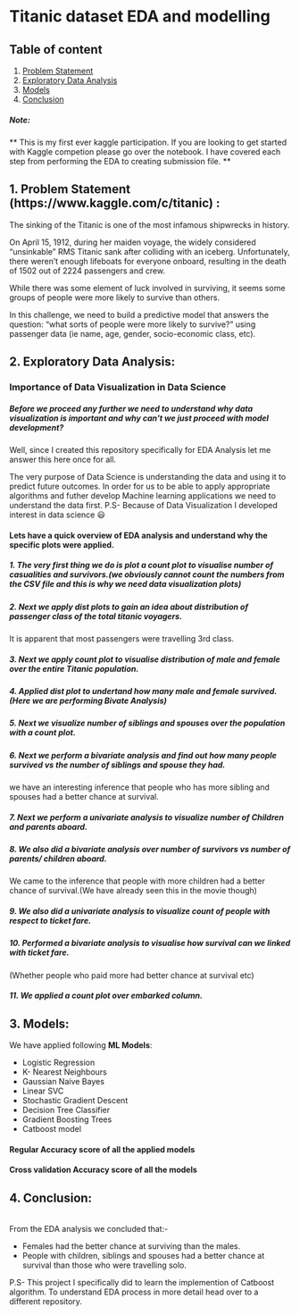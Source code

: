 # Titanic dataset EDA and modelling

## Table of content
   1. [Problem Statement](#problem-statement)
   2. [Exploratory Data Analysis](#EDA)
   3. [Models](#Models)
   4. [Conclusion](#c)

##### Note:
** This is my first ever kaggle participation. If you are looking to get started with Kaggle competion please go over the notebook. I have covered each step from performing the EDA to creating submission file. **

<h2 id="problem-statement"> 1. Problem Statement (https://www.kaggle.com/c/titanic) : </h2>

The sinking of the Titanic is one of the most infamous shipwrecks in history.

On April 15, 1912, during her maiden voyage, the widely considered “unsinkable” RMS Titanic sank after colliding with an iceberg. Unfortunately, there weren’t enough lifeboats for everyone onboard, resulting in the death of 1502 out of 2224 passengers and crew.

While there was some element of luck involved in surviving, it seems some groups of people were more likely to survive than others.

In this challenge, we need to build a predictive model that answers the question: “what sorts of people were more likely to survive?” using passenger data (ie name, age, gender, socio-economic class, etc).

<h2 id="EDA">2. Exploratory Data Analysis:  </h2>

### Importance of Data Visualization in Data Science

##### Before we proceed any further we need to understand why data visualization is important and why can't we just proceed with model development?

Well, since I created this repository specifically for EDA Analysis let me answer this here once for all. 

The very purpose of Data Science is understanding the data and using it to predict future outcomes. In order for us to be able to apply appropriate algorithms and futher develop Machine learning applications we need to understand the data first.
P.S- Because of Data Visualization I developed interest in data science :smiley:

#### Lets have a quick overview of EDA analysis and understand why the specific plots were applied.

##### 1. The very first thing we do is plot a count plot to visualise number of casualities and survivors.(we obviously cannot count the numbers from the CSV file and this is why we need data visualization plots)


##### 2. Next we apply dist plots to gain an idea about distribution of passenger class of the total titanic voyagers. 
It is apparent that most passengers were travelling 3rd class. 


##### 3. Next we apply count plot to visualise distribution of male and female over the entire Titanic population. 


##### 4. Applied dist plot to undertand how many male and female survived. (Here we are performing Bivate Analysis)


##### 5. Next we visualize number of siblings and spouses over the population with a count plot.


##### 6. Next we perform a bivariate analysis and find out how many people survived vs the number of siblings and spouse they had. 
we have an interesting inference that people who has more sibling and spouses had a better chance at survival.

##### 7. Next we perform a univariate analysis to visualize number of Children and parents aboard. 

##### 8. We also did a bivariate analysis over number of survivors vs number of parents/ children aboard.
We came to the inference that people with more children had a better chance of survival.(We have already seen this in the movie though)

##### 9. We also did a univariate analysis to visualize count of people with respect to ticket fare. 

##### 10. Performed a bivariate analysis to visualise how survival can we linked with ticket fare.
(Whether people who paid more had better chance at survival etc)

##### 11. We applied a count plot over embarked column. 


<h2 id="Models"> 3. Models:  </h2>
We have applied following <b>ML Models</b>:
<ul>
<li> Logistic Regression</li> 
<li> K- Nearest Neighbours</li>
<li> Gaussian Naive Bayes</li>
<li> Linear SVC</li>
<li> Stochastic Gradient Descent</li>
<li> Decision Tree Classifier</li>
<li> Gradient Boosting Trees</li>
<li> Catboost model</li>
</ul>

####  Regular Accuracy score of all the applied models


#### Cross validation Accuracy score of all the models 


<h2 id="c"> 4. Conclusion: </h2><br>
From the EDA analysis we concluded that:-<br>
<ul>
<li>Females had the better chance at surviving than the males. </li>
<li>People with children, siblings and spouses had a better chance at survival than those who were travelling solo.</li>
</ul>


P.S- This project I specifically did to learn the implemention of Catboost algorithm. To understand EDA process in more detail head over to a different repository.




